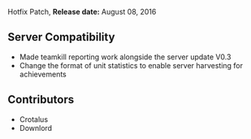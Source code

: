 Hotfix Patch, **Release date:** August 08, 2016

## Server Compatibility

-   Made teamkill reporting work alongside the server update V0.3
-   Change the format of unit statistics to enable server harvesting for
    achievements

## Contributors

-   Crotalus
-   Downlord